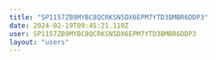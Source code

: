 ```yaml
---
title: "SP1157ZB9MYBC8QCRKSN5DX6EPM7YTD3BMBR6DDP3"
date: 2024-02-19T09:45:21.110Z
user: SP1157ZB9MYBC8QCRKSN5DX6EPM7YTD3BMBR6DDP3
layout: "users"
---
```

    